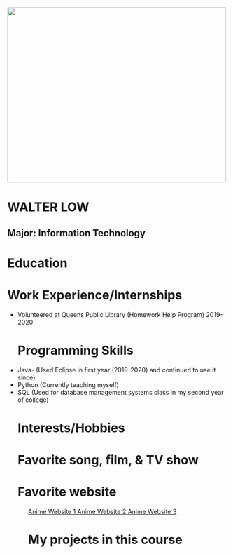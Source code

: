 <!DOCTYPE html>
<html>
<head>
  <img src = "/downloads/img_2188.jpg" width = "500" height = "400">
  <h1> WALTER LOW </h1>
  <h2> Major: Information Technology </h2>
</head>
<body>
  <h1> Education </h1>
  
  <h1> Work Experience/Internships </h1>
  <ul> 
    <li> Volunteered at Queens Public Library (Homework Help Program) 2019-2020 </li>
  
  <h1> Programming Skills </h1>
    <li> Java- (Used Eclipse in first year (2019-2020) and continued to use it since) </li>
    <li> Python (Currently teaching myself) </li>
    <li> SQL (Used for database management systems class in my second year of college) </li>   
    
  <h1> Interests/Hobbies </h1> 
    
  <h1> Favorite song, film, & TV show </h1>
    
  <h1> Favorite website </h1>
  <ol>
    <a href = "https://www2.kickassanime.ro/" target = "_blank"> Anime Website 1 </a>
    <a href = "https://animedao.to/animelist/popular" target = "_blank"> Anime Website 2 </a>
    <a href = "https://www.wcostream.com/" target = "_blank"> Anime Website 3 </a>
    
  <h1> My projects in this course </h1>
    
</body>  
</html>  
